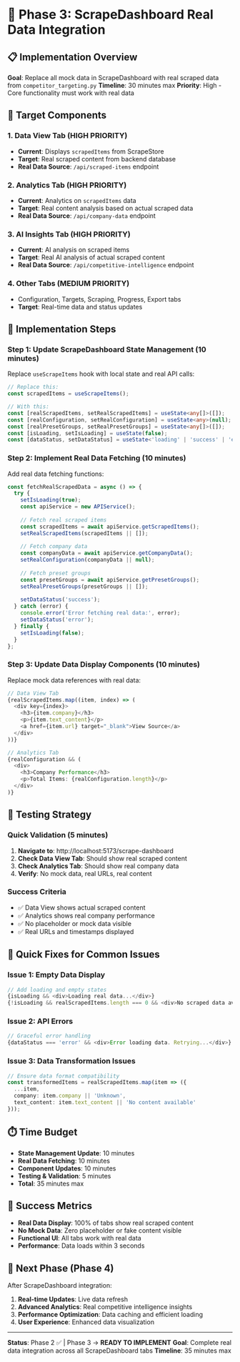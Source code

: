 # 🚀 **Phase 3: ScrapeDashboard Real Data Integration**

## **📋 Implementation Overview**

**Goal**: Replace all mock data in ScrapeDashboard with real scraped data from `competitor_targeting.py`
**Timeline**: 30 minutes max
**Priority**: High - Core functionality must work with real data

## **🎯 Target Components**

### **1. Data View Tab (HIGH PRIORITY)**
- **Current**: Displays `scrapedItems` from ScrapeStore
- **Target**: Real scraped content from backend database
- **Real Data Source**: `/api/scraped-items` endpoint

### **2. Analytics Tab (HIGH PRIORITY)**  
- **Current**: Analytics on `scrapedItems` data
- **Target**: Real content analysis based on actual scraped data
- **Real Data Source**: `/api/company-data` endpoint

### **3. AI Insights Tab (HIGH PRIORITY)**
- **Current**: AI analysis on scraped items
- **Target**: Real AI analysis of actual scraped content
- **Real Data Source**: `/api/competitive-intelligence` endpoint

### **4. Other Tabs (MEDIUM PRIORITY)**
- Configuration, Targets, Scraping, Progress, Export tabs
- **Target**: Real-time data and status updates

## **🔧 Implementation Steps**

### **Step 1: Update ScrapeDashboard State Management (10 minutes)**
Replace `useScrapeItems` hook with local state and real API calls:

```typescript
// Replace this:
const scrapedItems = useScrapeItems();

// With this:
const [realScrapedItems, setRealScrapedItems] = useState<any[]>([]);
const [realConfiguration, setRealConfiguration] = useState<any>(null);
const [realPresetGroups, setRealPresetGroups] = useState<any[]>([]);
const [isLoading, setIsLoading] = useState(false);
const [dataStatus, setDataStatus] = useState<'loading' | 'success' | 'error' | 'no_data'>('loading');
```

### **Step 2: Implement Real Data Fetching (10 minutes)**
Add real data fetching functions:

```typescript
const fetchRealScrapedData = async () => {
  try {
    setIsLoading(true);
    const apiService = new APIService();
    
    // Fetch real scraped items
    const scrapedItems = await apiService.getScrapedItems();
    setRealScrapedItems(scrapedItems || []);
    
    // Fetch company data
    const companyData = await apiService.getCompanyData();
    setRealConfiguration(companyData || null);
    
    // Fetch preset groups
    const presetGroups = await apiService.getPresetGroups();
    setRealPresetGroups(presetGroups || []);
    
    setDataStatus('success');
  } catch (error) {
    console.error('Error fetching real data:', error);
    setDataStatus('error');
  } finally {
    setIsLoading(false);
  }
};
```

### **Step 3: Update Data Display Components (10 minutes)**
Replace mock data references with real data:

```typescript
// Data View Tab
{realScrapedItems.map((item, index) => (
  <div key={index}>
    <h3>{item.company}</h3>
    <p>{item.text_content}</p>
    <a href={item.url} target="_blank">View Source</a>
  </div>
))}

// Analytics Tab  
{realConfiguration && (
  <div>
    <h3>Company Performance</h3>
    <p>Total Items: {realConfiguration.length}</p>
  </div>
)}
```

## **🧪 Testing Strategy**

### **Quick Validation (5 minutes)**
1. **Navigate to**: http://localhost:5173/scrape-dashboard
2. **Check Data View Tab**: Should show real scraped content
3. **Check Analytics Tab**: Should show real company data
4. **Verify**: No mock data, real URLs, real content

### **Success Criteria**
- ✅ Data View shows actual scraped content
- ✅ Analytics shows real company performance
- ✅ No placeholder or mock data visible
- ✅ Real URLs and timestamps displayed

## **🚨 Quick Fixes for Common Issues**

### **Issue 1: Empty Data Display**
```typescript
// Add loading and empty states
{isLoading && <div>Loading real data...</div>}
{!isLoading && realScrapedItems.length === 0 && <div>No scraped data available</div>}
```

### **Issue 2: API Errors**
```typescript
// Graceful error handling
{dataStatus === 'error' && <div>Error loading data. Retrying...</div>}
```

### **Issue 3: Data Transformation Issues**
```typescript
// Ensure data format compatibility
const transformedItems = realScrapedItems.map(item => ({
  ...item,
  company: item.company || 'Unknown',
  text_content: item.text_content || 'No content available'
}));
```

## **⏱️ Time Budget**

- **State Management Update**: 10 minutes
- **Real Data Fetching**: 10 minutes  
- **Component Updates**: 10 minutes
- **Testing & Validation**: 5 minutes
- **Total**: 35 minutes max

## **🎯 Success Metrics**

- **Real Data Display**: 100% of tabs show real scraped content
- **No Mock Data**: Zero placeholder or fake content visible
- **Functional UI**: All tabs work with real data
- **Performance**: Data loads within 3 seconds

## **🚀 Next Phase (Phase 4)**

After ScrapeDashboard integration:
1. **Real-time Updates**: Live data refresh
2. **Advanced Analytics**: Real competitive intelligence insights
3. **Performance Optimization**: Data caching and efficient loading
4. **User Experience**: Enhanced data visualization

---

**Status**: Phase 2 ✅ | Phase 3 → **READY TO IMPLEMENT**
**Goal**: Complete real data integration across all ScrapeDashboard tabs
**Timeline**: 35 minutes max
